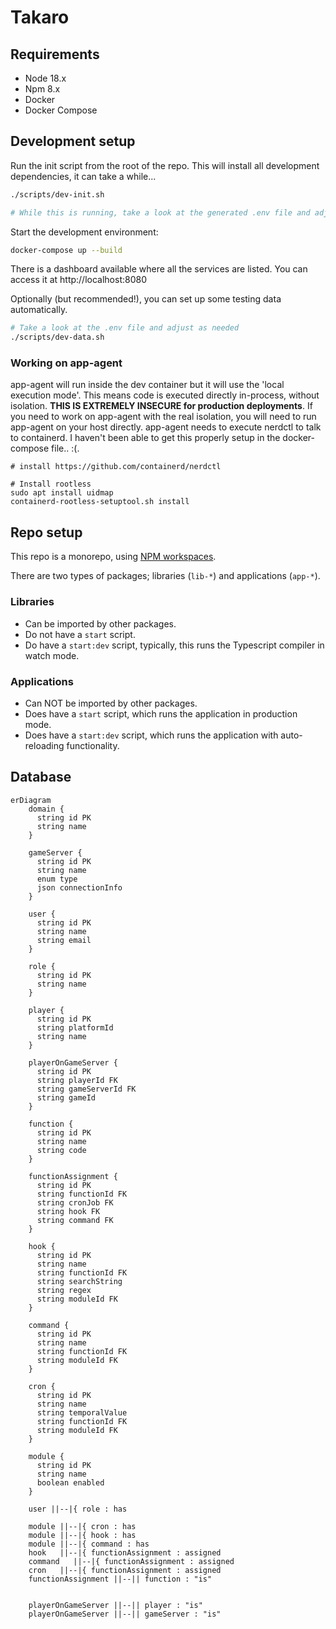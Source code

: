 # Takaro

## Requirements

- Node 18.x
- Npm 8.x
- Docker
- Docker Compose

## Development setup

Run the init script from the root of the repo. This will install all development dependencies, it can take a while...

```bash
./scripts/dev-init.sh 

# While this is running, take a look at the generated .env file and adjust as needed
```

Start the development environment:

```bash
docker-compose up --build
```

There is a dashboard available where all the services are listed. You can access it at http://localhost:8080

Optionally (but recommended!), you can set up some testing data automatically.

```bash
# Take a look at the .env file and adjust as needed
./scripts/dev-data.sh
```

### Working on app-agent

 app-agent will run inside the dev container but it will use the 'local execution mode'. This means code is executed directly in-process, without isolation. **THIS IS EXTREMELY INSECURE for production deployments**. If you need to work on app-agent with the real isolation, you will need to run app-agent on your host directly. app-agent needs to execute nerdctl to talk to containerd. I haven't been able to get this properly setup in the docker-compose file.. :(.


```
# install https://github.com/containerd/nerdctl

# Install rootless
sudo apt install uidmap
containerd-rootless-setuptool.sh install
```

## Repo setup

This repo is a monorepo, using [NPM workspaces](https://docs.npmjs.com/cli/v7/using-npm/workspaces).

There are two types of packages; libraries (`lib-*`) and applications (`app-*`).

### Libraries

- Can be imported by other packages.
- Do not have a `start` script.
- Do have a `start:dev` script, typically, this runs the Typescript compiler in watch mode.

### Applications

- Can NOT be imported by other packages.
- Does have a `start` script, which runs the application in production mode.
- Does have a `start:dev` script, which runs the application with auto-reloading functionality.

## Database

```mermaid
erDiagram
    domain {
      string id PK
      string name
    }
    
    gameServer {
      string id PK
      string name
      enum type
      json connectionInfo 
    }

    user {
      string id PK
      string name
      string email
    }

    role {
      string id PK
      string name
    }
    
    player {
      string id PK
      string platformId
      string name
    }

    playerOnGameServer {
      string id PK
      string playerId FK
      string gameServerId FK
      string gameId
    }
    
    function {
      string id PK
      string name
      string code
    }

    functionAssignment {
      string id PK
      string functionId FK
      string cronJob FK
      string hook FK
      string command FK
    }

    hook {
      string id PK
      string name
      string functionId FK
      string searchString
      string regex
      string moduleId FK
    }

    command {
      string id PK
      string name
      string functionId FK
      string moduleId FK
    }

    cron {
      string id PK
      string name
      string temporalValue
      string functionId FK
      string moduleId FK
    }

    module {
      string id PK
      string name
      boolean enabled
    }

    user ||--|{ role : has

    module ||--|{ cron : has
    module ||--|{ hook : has
    module ||--|{ command : has
    hook   ||--|{ functionAssignment : assigned
    command   ||--|{ functionAssignment : assigned
    cron   ||--|{ functionAssignment : assigned
    functionAssignment ||--|| function : "is"


    playerOnGameServer ||--|| player : "is"
    playerOnGameServer ||--|| gameServer : "is"
```